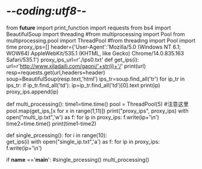 # -*-coding:utf8-*-
from __future__ import print_function
import requests
from bs4 import BeautifulSoup
import threading
#from multiprocessing import Pool
from multiprocessing.pool import ThreadPool
#from threading import Pool
import time
proxy_ips=[]
header={'User-Agent':'Mozilla/5.0 (Windows NT 6.1; WOW64) AppleWebKit/535.1 (KHTML, like Gecko) Chrome/14.0.835.163 Safari/535.1'}
proxy_ips_url=r'./ips0.txt'
def get_ips(i):
    url=r'http://www.xiladaili.com/gaoni/'+str(i)+'/'
    print(url)
    resp=requests.get(url,headers=header)
    soup=BeautifulSoup(resp.text,'html')
    ips_tr=soup.find_all('tr')
    for ip_tr in ips_tr:
        if ip_tr.find_all('td'):
            ip=ip_tr.find_all('td')[0].text
            print(ip)
            proxy_ips.append(ip)
            

def multi_processing():
    time1=time.time()
    pool = ThreadPool(5)  #注意这里
    pool.map(get_ips,[x for x in range(1,11)])
    print("proxy_ips", proxy_ips)
    with open("multi_ip.txt",'w') as f:
        for ip in proxy_ips:
            f.write(ip+'\n')
    time2=time.time()
    print(time1-time2)    
    
def single_prcessing():
    for i in range(10):        
        get_ips(i) 
    with open("single_ip.txt",'a') as f:
        for ip in proxy_ips:
            f.write(ip+'\n')    
    
if __name__ =='__main__':
    #single_prcessing()
    multi_processing()
    
    

                

